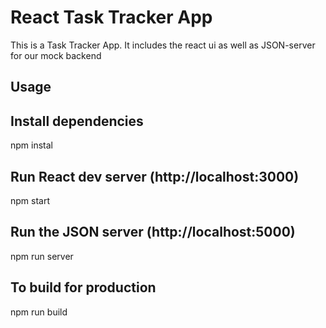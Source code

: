 # React Task Tracker App

This is a Task Tracker App. It includes the react ui as well as JSON-server for our mock backend

## Usage
## Install dependencies
npm instal
## Run React dev server (http://localhost:3000)
npm start
## Run the JSON server (http://localhost:5000)
npm run server
## To build for production
npm run build